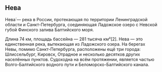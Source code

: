 ## Нева

Нева́ — река в России, протекающая по территории Ленинградской области и Санкт-Петербурга, соединяющая Ладожское озеро с Невской губой Финского залива Балтийского моря.

Длина 74 км, площадь бассейна — 281 тысяча км²[2]. Нева — это единственная река, вытекающая из Ладожского озера. На берегах Невы, помимо Санкт-Петербурга, расположены ещё три города: Шлиссельбург, Кировск, Отрадное и несколько десятков других населённых пунктов. Судоходна на всём протяжении, является частью Волго-Балтийского водного пути и Беломорско-Балтийского канала.